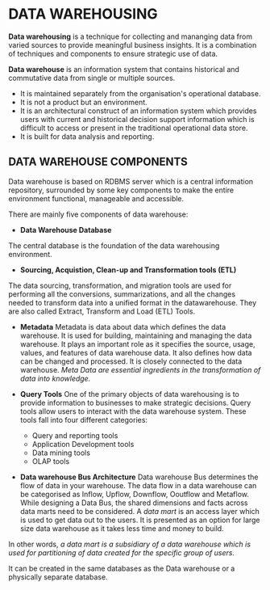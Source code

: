 # DATA WAREHOUSING
**Data warehousing** is a technique for collecting and mananging data from varied sources to provide meaningful business insights.
It is a combination of techniques and components to ensure strategic use of data. 

**Data warehouse** is an information system that contains historical and commutative data from single or multiple sources. 
+ It is maintained separately from the organisation's operational database.
+ It is not a product but an environment.
+ It is an architectural construct of an information system which provides users with current and historical decision support information 
  which is difficult to access or present in the traditional operational data store.
+ It is built for data analysis and reporting.

## DATA WAREHOUSE COMPONENTS
Data warehouse is based on RDBMS server which is a central information repository, surrounded by some key components to make the entire 
environment functional, manageable and accessible.

There are mainly five components of data warehouse:

+ **Data Warehouse Database**

The central database is the foundation of the data warehousing environment.

+ **Sourcing, Acquistion, Clean-up and Transformation tools (ETL)**

The data sourcing, transformation, and migration tools are used for performing all the conversions, summarizations, and all the changes needed to transform data into a unified format in the datawarehouse. They are also called Extract, Transform and Load (ETL) Tools.

+ **Metadata**
Metadata is data about data which defines the data warehouse. It is used for building, maintaining and managing the data warehouse.
It plays an important role as it specifies the source, usage, values, and features of data warehouse data. It also defines how data can be changed and processed. It is closely connected to the data warehouse.
*Meta Data are essential ingredients in the transformation of data into knowledge.*

+ **Query Tools**
One of the primary objects of data warehousing is to provide information to businesses to make strategic decisions. Query tools allow users to interact with the data warehouse system.
These tools fall into four different categories:
  - Query and reporting tools
  - Application Development tools
  - Data mining tools
  - OLAP tools

+ **Data warehouse Bus Architecture**
Data warehouse Bus determines the flow of data in your warehouse.  The data flow in a data warehouse can be categorised as Inflow, Upflow, Downflow, Ooutflow and Metaflow.
While designing a Data Bus, the shared dimensions and facts across data marts need to be considered. A *data mart* is an access layer which is used to get data out to the users. 
It is presented as an option for large size data warehouse as it takes less time and money to build.  

In other words, *a data mart is a subsidiary of a data warehouse which is used for partitioning of data created for the specific group of users.*

It can be created in the same databases as the Data warehouse or a physically separate database.
